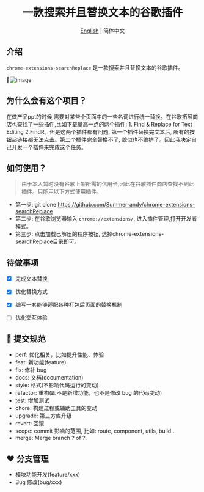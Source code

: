 <h1 align="center">一款搜索并且替换文本的谷歌插件</h1>
<div align="center">

[English](https://github.com/Summer-andy/chrome-extensions-searchReplace/blob/master/README.md) &#124; 简体中文

</div>



## 介绍

`chrome-extensions-searchReplace` 是一款搜索并且替换文本的谷歌插件。


🎉![image](https://user-images.githubusercontent.com/30104912/87697347-8fe6b380-c7c4-11ea-8d9d-451088892a5c.png)


## 为什么会有这个项目？

在做产品ppt的时候,需要对某些个页面中的一些名词进行统一替换。在谷歌拓展商店也查找了一些插件,比如下载量高一点的两个插件: 1. Find & Replace for Text Editing 2.FindR。但是这两个插件都有问题, 第一个插件替换完文本后, 所有的按钮超链接都无法点击。第二个插件完全替换不了, 貌似也不维护了。因此我决定自己开发一个插件来完成这个任务。


## 如何使用？
> 由于本人暂时没有谷歌上架所需的信用卡,因此在谷歌插件商店查找不到此插件。只能用以下方式使用插件。

- 第一步: git clone https://github.com/Summer-andy/chrome-extensions-searchReplace
- 第二步: 在谷歌浏览器输入 ``` chrome://extensions/ ```, 进入插件管理,打开开发者模式。
- 第三步: 点击加载已解压的程序按钮, 选择chrome-extensions-searchReplace目录即可。

## 待做事项
- [x] 完成文本替换
- [x] 优化替换方式
- [x] 编写一套能够适配各种打包后页面的替换机制
- [ ] 优化交互体验


## 🤝 提交规范

- perf: 优化相关，比如提升性能、体验
- feat: 新功能(feature)
- fix: 修补 bug
- docs: 文档(documentation)
- style: 格式(不影响代码运行的变动)
- refactor: 重构(即不是新增功能，也不是修改 bug 的代码变动)
- test: 增加测试
- chore: 构建过程或辅助工具的变动
- upgrade: 第三方库升级
- revert: 回滚
- scope: commit 影响的范围, 比如: route, component, utils, build...
- merge: Merge branch ? of ?.

## ❤️ 分支管理

- 模块功能开发(feature/xxx)
- Bug 修改(bug/xxx)
